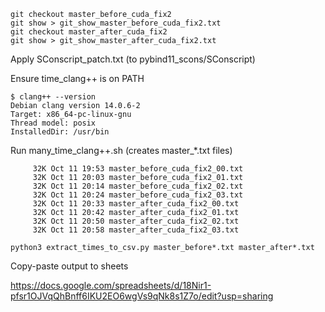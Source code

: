 ```
git checkout master_before_cuda_fix2
git show > git_show_master_before_cuda_fix2.txt
git checkout master_after_cuda_fix2
git show > git_show_master_after_cuda_fix2.txt
```

Apply SConscript_patch.txt (to pybind11_scons/SConscript)

Ensure time_clang++ is on PATH

```
$ clang++ --version
Debian clang version 14.0.6-2
Target: x86_64-pc-linux-gnu
Thread model: posix
InstalledDir: /usr/bin
```

Run many_time_clang++.sh (creates master_*.txt files)

```
     32K Oct 11 19:53 master_before_cuda_fix2_00.txt
     32K Oct 11 20:03 master_before_cuda_fix2_01.txt
     32K Oct 11 20:14 master_before_cuda_fix2_02.txt
     32K Oct 11 20:24 master_before_cuda_fix2_03.txt
     32K Oct 11 20:33 master_after_cuda_fix2_00.txt
     32K Oct 11 20:42 master_after_cuda_fix2_01.txt
     32K Oct 11 20:50 master_after_cuda_fix2_02.txt
     32K Oct 11 20:58 master_after_cuda_fix2_03.txt
```

```
python3 extract_times_to_csv.py master_before*.txt master_after*.txt
```

Copy-paste output to sheets

https://docs.google.com/spreadsheets/d/18Nir1-pfsr1OJVqQhBnff6IKU2EO6wgVs9qNk8s1Z7o/edit?usp=sharing

